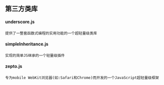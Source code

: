 ## 第三方类库

#### underscore.js

    提供了一整套函数式编程的实用功能的一个超轻量级类库

#### simpleInheritance.js

    实现的简单JS继承的一个轻量级插件

#### zepto.js

    专为mobile WebKit浏览器(如:Safari和Chrome)而开发的一个JavaScript超轻量级框架
